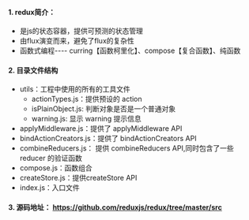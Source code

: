 #### 1. redux简介：
- 是js的状态容器，提供可预测的状态管理
- 由flux演变而来，避免了flux的复杂性
- 函数式编程---- curring【函数柯里化】、compose【复合函数】、纯函数
#### 2. 目录文件结构
- utils：工程中使用的所有的工具文件
  - actionTypes.js：提供预设的 action
  - isPlainObject.js: 判断对象是否是一个普通对象
  - warning.js: 显示 warning 提示信息
- applyMiddleware.js：提供了 applyMiddleware API
- bindActionCreators.js：提供了 bindActionCreators API
- combineReducers.js： 提供 combineReducers API,同时包含了一些reducer 的验证函数
- compose.js：函数组合
- createStore.js：提供createStore API
- index.js：入口文件
#### 3. 源码地址： https://github.com/reduxjs/redux/tree/master/src
